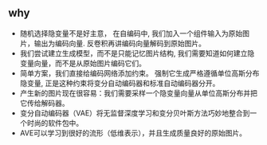 ## why

* 随机选择隐变量不是好主意， 在自编码中, 我们加入一个组件输入为原始图片，输出为编码向量. 反卷积再讲编码向量解码到原始图片。
* 我们尝试建立生成模型，而不是只能记忆图片结构, 我们需要知道如何建立隐变量向量，而不是从原始图片编码它们。
* 简单方案，我们直接给编码网络添加约束。 强制它生成严格遵循单位高斯分布隐变量,
正是这种约束将变分自动编码器和标准自动编码器分开。
* 产生新的图片现在很容易：我们需要采样一个隐变量向量从单位高斯分布并把它传给解码器。
* 变分自动编码器（VAE）将无监督深度学习和变分贝叶斯方法巧妙地整合到一个时尚的软件包中。
* AVE可以学习到很好的流形（低维表示），并且生成质量良好的原始图片。

